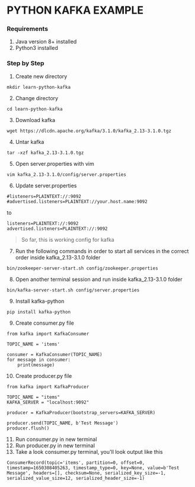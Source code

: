 # PYTHON KAFKA EXAMPLE
### **Requirements**
1. Java version 8+ installed
2. Python3 installed
### **Step by Step**
1. Create new directory
```
mkdir learn-python-kafka
```
2. Change directory
```
cd learn-python-kafka
```
3. Download kafka
```
wget https://dlcdn.apache.org/kafka/3.1.0/kafka_2.13-3.1.0.tgz
```
4. Untar kafka
```
tar -xzf kafka_2.13-3.1.0.tgz
```
5. Open server.properties with vim
```
vim kafka_2.13-3.1.0/config/server.properties
```
6. Update server.properties
```
#listeners=PLAINTEXT://:9092
#advertised.listeners=PLAINTEXT://your.host.name:9092
```
to
```
listeners=PLAINTEXT://:9092
advertised.listeners=PLAINTEXT://:9092
```
> So far, this is working config for kafka
7. Run the following commands in order to start all services in the correct order inside kafka_2.13-3.1.0 folder
```
bin/zookeeper-server-start.sh config/zookeeper.properties
```
8. Open another terminal session and run inside kafka_2.13-3.1.0 folder
```
bin/kafka-server-start.sh config/server.properties
```
9. Install kafka-python
```
pip install kafka-python
```
9. Create consumer.py file
```
from kafka import KafkaConsumer

TOPIC_NAME = 'items'

consumer = KafkaConsumer(TOPIC_NAME)
for message in consumer:
    print(message)
```
10. Create producer.py file
```
from kafka import KafkaProducer

TOPIC_NAME = "items"
KAFKA_SERVER = "localhost:9092"

producer = KafkaProducer(bootstrap_servers=KAFKA_SERVER)

producer.send(TOPIC_NAME, b'Test Message')
producer.flush()
```
11. Run consumer.py in new terminal
12. Run producer.py in new terminal
13. Take a look consumer.py terminal, you'll look output like this
```
ConsumerRecord(topic='items', partition=0, offset=0, timestamp=1650308405263, timestamp_type=0, key=None, value=b'Test Message', headers=[], checksum=None, serialized_key_size=-1, serialized_value_size=12, serialized_header_size=-1)
```